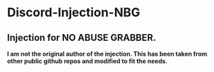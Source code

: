 # Discord-Injection-NBG
## Injection for NO ABUSE GRABBER.
**I am not the original author of the injection. This has been taken from other public github repos and modified to fit the needs.**
